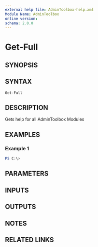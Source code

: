 ```yaml
---
external help file: AdminToolbox-help.xml
Module Name: AdminToolbox
online version:
schema: 2.0.0
---
```


# Get-Full

## SYNOPSIS

## SYNTAX

```
Get-Full
```

## DESCRIPTION
Gets help for all AdminToolbox Modules

## EXAMPLES

### Example 1
```powershell
PS C:\> 
```



## PARAMETERS

## INPUTS

## OUTPUTS

## NOTES

## RELATED LINKS
